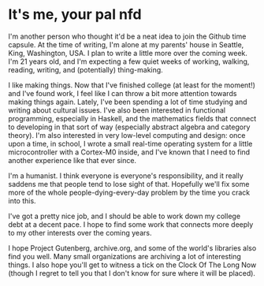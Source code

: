 # It's me, your pal nfd

I'm another person who thought it'd be a neat idea to join the Github time capsule.
At the time of writing,
I'm alone at my parents' house in Seattle, King, Washington, USA.
I plan to write a little more over the coming week.
I'm 21 years old,
and I'm expecting a few quiet weeks of working, walking, reading, writing, and (potentially) thing-making.

I like making things.
Now that I've finished college (at least for the moment!) and I've found work,
I feel like I can throw a bit more attention towards making things again.
Lately, I've been spending a lot of time studying and writing about cultural issues.
I've also been interested in functional programming, especially in Haskell,
and the mathematics fields that connect to developing in that sort of way
(especially abstract algebra and category theory).
I'm also interested in very low-level computing and design:
once upon a time, in school, I wrote a small real-time operating system for a little microcontroller with a 
Cortex-M0 inside, and I've known that I need to find another experience like that ever since.

I'm a humanist. I think everyone is everyone's responsibility,
and it really saddens me that people tend to lose sight of that.
Hopefully we'll fix some more of the whole people-dying-every-day problem by the time you
crack into this.

I've got a pretty nice job, and I should be able to work down my college debt at a decent pace.
I hope to find some work that connects more deeply to my other interests over the coming years.

I hope Project Gutenberg, archive.org, and some of the world's libraries also find you well.
Many small organizations are archiving a lot of interesting things.
I also hope you'll get to witness a tick on the Clock Of The Long Now
(though I regret to tell you that I don't know for sure where it will be placed).
